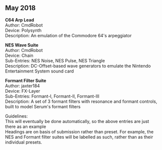 ## May 2018 ##

**C64 Arp Lead**  
Author: CmdRobot  
Device: Polysynth  
Description: An emulation of the Commodore 64's arpeggiator

**NES Wave Suite**  
Author: CmdRobot  
Device: Chain  
Sub-Entries: NES Noise, NES Pulse, NES Triangle  
Description: DC-Offset-based wave generators to emulate the Nintendo Entertainment System sound card

**Formant Filter Suite**  
Author: jaxter184  
Device: FX-Layer  
Sub-Entries: Formant-I, Formant-II, Formant-III  
Description: A set of 3 formant filters with resonance and formant controls, built to model Serum's formant filters

Guidelines:  
This will eventually be done automatically, so the above entries are just there as an example  
Headings are on basis of submission rather than preset. For example, the NES and Formant filter suites will be labelled as such, rather than as their individual presets.
